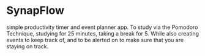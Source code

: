 # SynapFlow
simple productivity timer and event planner app. To study via the Pomodoro Technique, studying for 25 minutes, taking a break for 5. While also creating events to keep track of, and to be alerted on to make sure that you are staying on track.
